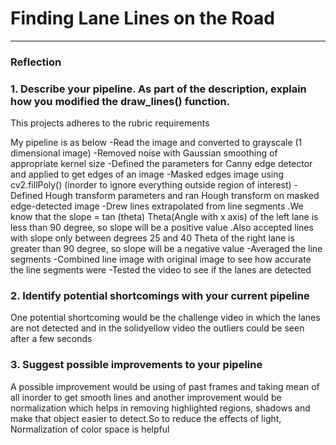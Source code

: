 # **Finding Lane Lines on the Road** 

[//]: # (Image References)

[image1]: ./examples/grayscale.jpg "Grayscale"

---

### Reflection

### 1. Describe your pipeline. As part of the description, explain how you modified the draw_lines() function.

This projects adheres to the rubric requirements

My pipeline is as below
-Read the image  and converted to grayscale (1 dimensional image)
-Removed noise with Gaussian smoothing of appropriate kernel size
-Defined the parameters for Canny edge detector and applied to get edges of an image
-Masked edges image using cv2.fillPoly() (inorder to ignore everything outside region of interest)
-Defined Hough transform parameters and ran Hough transform on masked edge-detected image
-Drew lines extrapolated from line segments .We  know that the slope = tan (theta)
Theta(Angle with x axis) of the left lane is less than 90 degree, so slope will be a positive value .Also accepted lines with slope only between degrees 25 and 40
Theta of the right lane is greater than 90 degree, so slope will be a negative value 
-Averaged the line segments
-Combined line image with original image to see how accurate the line segments were
-Tested  the video to see if the lanes are detected

### 2. Identify potential shortcomings with your current pipeline

One potential shortcoming would be the challenge video in which the lanes are not detected and in the solidyellow video the outliers could be seen after a few seconds

### 3. Suggest possible improvements to your pipeline

A possible improvement would be using of past frames and taking mean of all inorder to get smooth lines and another improvement would be normalization which helps in  removing highlighted regions, shadows and make that object easier to detect.So to reduce the effects of light, Normalization of color space is helpful


